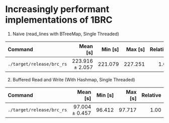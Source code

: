 # Increasingly performant implementations of 1BRC

1. Naive (read_lines with BTreeMap, Single Threaded) 

| Command | Mean [s] | Min [s] | Max [s] | Relative |
|:---|---:|---:|---:|---:|
| `./target/release/brc_rs` | 223.916 ± 2.057 | 221.079 | 227.251 | 1.00 |

2. Buffered Read and Write (With Hashmap, Single Threaded)

| Command | Mean [s] | Min [s] | Max [s] | Relative |
|:---|---:|---:|---:|---:|
| `./target/release/brc_rs` | 97.004 ± 0.457 | 96.412 | 97.717 | 1.00 |
